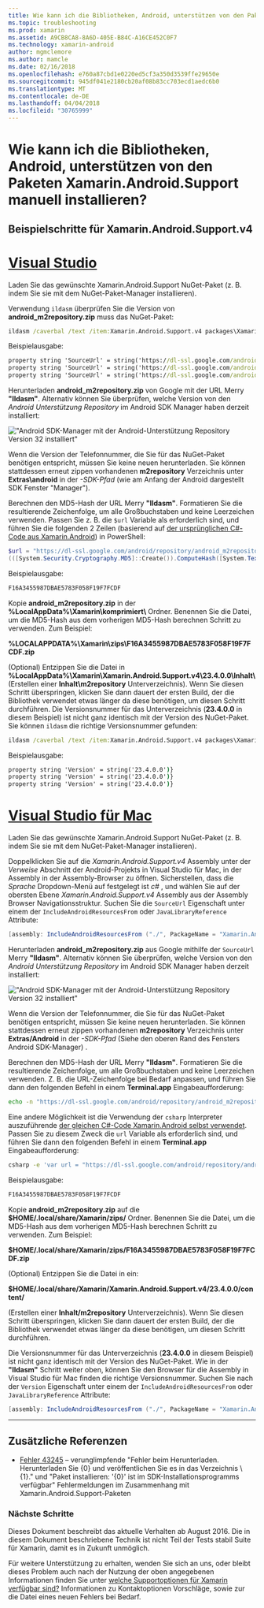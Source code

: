 ```yaml
---
title: Wie kann ich die Bibliotheken, Android, unterstützen von den Paketen Xamarin.Android.Support manuell installieren?
ms.topic: troubleshooting
ms.prod: xamarin
ms.assetid: A9CB8CA8-8A6D-405E-B84C-A16CE452C0F7
ms.technology: xamarin-android
author: mgmclemore
ms.author: mamcle
ms.date: 02/16/2018
ms.openlocfilehash: e760a87cbd1e0220ed5cf3a350d3539ffe29650e
ms.sourcegitcommit: 945df041e2180cb20af08b83cc703ecd1aedc6b0
ms.translationtype: MT
ms.contentlocale: de-DE
ms.lasthandoff: 04/04/2018
ms.locfileid: "30765999"
---
```

# <a name="how-can-i-manually-install-the-android-support-libraries-required-by-the-xamarinandroidsupport-packages"></a>Wie kann ich die Bibliotheken, Android, unterstützen von den Paketen Xamarin.Android.Support manuell installieren?

## <a name="example-steps-for-xamarinandroidsupportv4"></a>Beispielschritte für Xamarin.Android.Support.v4 

# <a name="visual-studiotabvswin"></a>[Visual Studio](#tab/vswin)

Laden Sie das gewünschte Xamarin.Android.Support NuGet-Paket (z. B. indem Sie sie mit dem NuGet-Paket-Manager installieren).

Verwendung `ildasm` überprüfen Sie die Version von **android_m2repository.zip** muss das NuGet-Paket:

```cmd
ildasm /caverbal /text /item:Xamarin.Android.Support.v4 packages\Xamarin.Android.Support.v4.23.4.0.1\lib\MonoAndroid403\Xamarin.Android.Support.v4.dll | findstr SourceUrl
```
Beispielausgabe:

```cmd
property string 'SourceUrl' = string('https://dl-ssl.google.com/android/repository/android_m2repository_r32.zip')
property string 'SourceUrl' = string('https://dl-ssl.google.com/android/repository/android_m2repository_r32.zip')
property string 'SourceUrl' = string('https://dl-ssl.google.com/android/repository/android_m2repository_r32.zip')
```

Herunterladen **android\_m2repository.zip** von Google mit der URL Merry **"Ildasm"**. Alternativ können Sie überprüfen, welche Version von den _Android Unterstützung Repository_ im Android SDK Manager haben derzeit installiert:

!["Android SDK-Manager mit der Android-Unterstützung Repository Version 32 installiert"](install-android-support-library-images/sdk-extras.png)

Wenn die Version der Telefonnummer, die Sie für das NuGet-Paket benötigen entspricht, müssen Sie keine neuen herunterladen. Sie können stattdessen erneut zippen vorhandenen **m2repository** Verzeichnis unter **Extras\\android** in der _-SDK-Pfad_ (wie am Anfang der Android dargestellt SDK Fenster "Manager").

Berechnen den MD5-Hash der URL Merry **"Ildasm"**. Formatieren Sie die resultierende Zeichenfolge, um alle Großbuchstaben und keine Leerzeichen verwenden. Passen Sie z. B. die `$url` Variable als erforderlich sind, und führen Sie die folgenden 2 Zeilen (basierend auf [der ursprünglichen C#-Code aus Xamarin.Android](https://github.com/xamarin/xamarin-android/blob/8e8a4dd90f26eb39172876cc52181b6639e20524/src/Xamarin.Android.Build.Tasks/Tasks/GetAdditionalResourcesFromAssemblies.cs#L208)) in PowerShell:

```powershell
$url = "https://dl-ssl.google.com/android/repository/android_m2repository_r32.zip"
(([System.Security.Cryptography.MD5]::Create()).ComputeHash([System.Text.Encoding]::UTF8.GetBytes($url)) | %{ $_.ToString("X02") }) -join ""
```
Beispielausgabe:

```powershell
F16A3455987DBAE5783F058F19F7FCDF
```

Kopie **android\_m2repository.zip** in der **%LocalAppData%\\Xamarin\\komprimiert\\**  Ordner. Benennen Sie die Datei, um die MD5-Hash aus dem vorherigen MD5-Hash berechnen Schritt zu verwenden. Zum Beispiel:

**%LOCALAPPDATA%\\Xamarin\\zips\\F16A3455987DBAE5783F058F19F7FCDF.zip**

(Optional) Entzippen Sie die Datei in **%LocalAppData%\\Xamarin\\Xamarin.Android.Support.v4\\23.4.0.0\\Inhalt\\**  (Erstellen einer **Inhalt\\m2repository** Unterverzeichnis). Wenn Sie diesen Schritt überspringen, klicken Sie dann dauert der ersten Build, der die Bibliothek verwendet etwas länger da diese benötigen, um diesen Schritt durchführen.
Die Versionsnummer für das Unterverzeichnis (**23.4.0.0** in diesem Beispiel) ist nicht ganz identisch mit der Version des NuGet-Paket. Sie können `ildasm` die richtige Versionsnummer gefunden:

```cmd
ildasm /caverbal /text /item:Xamarin.Android.Support.v4 packages\Xamarin.Android.Support.v4.23.4.0.1\lib\MonoAndroid403\Xamarin.Android.Support.v4.dll | findstr /C:"string 'Version'"
```
Beispielausgabe:

```cmd
property string 'Version' = string('23.4.0.0')}
property string 'Version' = string('23.4.0.0')}
property string 'Version' = string('23.4.0.0')}
```

# <a name="visual-studio-for-mactabvsmac"></a>[Visual Studio für Mac](#tab/vsmac)

Laden Sie das gewünschte Xamarin.Android.Support NuGet-Paket (z. B. indem Sie sie mit dem NuGet-Paket-Manager installieren).

Doppelklicken Sie auf die _Xamarin.Android.Support.v4_ Assembly unter der _Verweise_ Abschnitt der Android-Projekts in Visual Studio für Mac, in der Assembly in der Assembly-Browser zu öffnen. Sicherstellen, dass die _Sprache_ Dropdown-Menü auf festgelegt ist _c#_ , und wählen Sie auf der obersten Ebene _Xamarin.Android.Support.v4_ Assembly aus der Assembly Browser Navigationsstruktur. Suchen Sie die `SourceUrl` Eigenschaft unter einem der `IncludeAndroidResourcesFrom` oder `JavaLibraryReference` Attribute:

```csharp
[assembly: IncludeAndroidResourcesFrom ("./", PackageName = "Xamarin.Android.Support.v4", SourceUrl = "https://dl-ssl.google.com/android/repository/android_m2repository_r32.zip", EmbeddedArchive = "m2repository/com/android/support/support-v4/23.4.0/support-v4-23.4.0.aar", Version = "23.4.0.0")]
```

Herunterladen **android\_m2repository.zip** aus Google mithilfe der `SourceUrl` Merry **"Ildasm"**. Alternativ können Sie überprüfen, welche Version von den _Android Unterstützung Repository_ im Android SDK Manager haben derzeit installiert:

!["Android SDK-Manager mit der Android-Unterstützung Repository Version 32 installiert"](install-android-support-library-images/sdk-extras.png)

Wenn die Version der Telefonnummer, die Sie für das NuGet-Paket benötigen entspricht, müssen Sie keine neuen herunterladen. Sie können stattdessen erneut zippen vorhandenen **m2repository** Verzeichnis unter **Extras/Android** in der _-SDK-Pfad_ (Siehe den oberen Rand des Fensters Android SDK-Manager) .

Berechnen den MD5-Hash der URL Merry **"Ildasm"**. Formatieren Sie die resultierende Zeichenfolge, um alle Großbuchstaben und keine Leerzeichen verwenden. Z. B. die URL-Zeichenfolge bei Bedarf anpassen, und führen Sie dann den folgenden Befehl in einem **Terminal.app** Eingabeaufforderung:

```bash
echo -n "https://dl-ssl.google.com/android/repository/android_m2repository_r32.zip" | md5 | tr '[:lower:]' '[:upper:]'
```

Eine andere Möglichkeit ist die Verwendung der `csharp` Interpreter auszuführende [der gleichen C#-Code Xamarin.Android selbst verwendet](https://github.com/xamarin/xamarin-android/blob/8e8a4dd90f26eb39172876cc52181b6639e20524/src/Xamarin.Android.Build.Tasks/Tasks/GetAdditionalResourcesFromAssemblies.cs#L208).
Passen Sie zu diesem Zweck die `url` Variable als erforderlich sind, und führen Sie dann den folgenden Befehl in einem **Terminal.app** Eingabeaufforderung:

```bash
csharp -e 'var url = "https://dl-ssl.google.com/android/repository/android_m2repository_r32.zip"; string.Concat((System.Security.Cryptography.MD5.Create().ComputeHash(System.Text.Encoding.UTF8.GetBytes(url))).Select(b => b.ToString("X02")))'
```
Beispielausgabe:

```bash
F16A3455987DBAE5783F058F19F7FCDF
```

Kopie **android\_m2repository.zip** auf die **$HOME/.local/share/Xamarin/zips/** Ordner. Benennen Sie die Datei, um die MD5-Hash aus dem vorherigen MD5-Hash berechnen Schritt zu verwenden. Zum Beispiel:

**$HOME/.local/share/Xamarin/zips/F16A3455987DBAE5783F058F19F7FCDF.zip**

(Optional) Entzippen Sie die Datei in ein: 

**$HOME/.local/share/Xamarin/Xamarin.Android.Support.v4/23.4.0.0/content/**

(Erstellen einer **Inhalt/m2repository** Unterverzeichnis). Wenn Sie diesen Schritt überspringen, klicken Sie dann dauert der ersten Build, der die Bibliothek verwendet etwas länger da diese benötigen, um diesen Schritt durchführen.

Die Versionsnummer für das Unterverzeichnis (**23.4.0.0** in diesem Beispiel) ist nicht ganz identisch mit der Version des NuGet-Paket. Wie in der **"Ildasm"** Schritt weiter oben, können Sie den Browser für die Assembly in Visual Studio für Mac finden die richtige Versionsnummer. Suchen Sie nach der `Version` Eigenschaft unter einem der `IncludeAndroidResourcesFrom` oder `JavaLibraryReference` Attribute:

```csharp
[assembly: IncludeAndroidResourcesFrom ("./", PackageName = "Xamarin.Android.Support.v4", SourceUrl = "https://dl-ssl.google.com/android/repository/android_m2repository_r32.zip", EmbeddedArchive = "m2repository/com/android/support/support-v4/23.4.0/support-v4-23.4.0.aar", Version = "23.4.0.0")]
```

-----


## <a name="additional-references"></a>Zusätzliche Referenzen

- [Fehler 43245](https://bugzilla.xamarin.com/show_bug.cgi?id=43245) – verunglimpfende "Fehler beim Herunterladen. Herunterladen Sie {0} und veröffentlichen Sie es in das Verzeichnis \ {1\}." und "Paket installieren: '{0}' ist im SDK-Installationsprogramms verfügbar" Fehlermeldungen im Zusammenhang mit Xamarin.Android.Support-Paketen

### <a name="next-steps"></a>Nächste Schritte

Dieses Dokument beschreibt das aktuelle Verhalten ab August 2016. Die in diesem Dokument beschriebene Technik ist nicht Teil der Tests stabil Suite für Xamarin, damit es in Zukunft unmöglich.

Für weitere Unterstützung zu erhalten, wenden Sie sich an uns, oder bleibt dieses Problem auch nach der Nutzung der oben angegebenen Informationen finden Sie unter [welche Supportoptionen für Xamarin verfügbar sind?](~/cross-platform/troubleshooting/support-options.md) Informationen zu Kontaktoptionen Vorschläge, sowie zur die Datei eines neuen Fehlers bei Bedarf.


